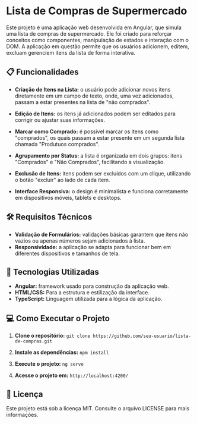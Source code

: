 # Lista de Compras de Supermercado

Este projeto é uma aplicação web desenvolvida em Angular, que simula uma lista de compras de supermercado. Ele foi criado para reforçar conceitos como componentes, manipulação de estados e interação com o DOM. A aplicação em questão permite que os usuários adicionem, editem, excluam gerenciem itens da lista de forma interativa.

## 📋 Funcionalidades
- **Criação de Itens na Lista:** o usuário pode adicionar novos itens diretamente em um campo de texto, onde, uma vez adicionados, passam a estar presentes na lista de "não comprados".

- **Edição de Itens:** os itens já adicionados podem ser editados para corrigir ou ajustar suas informações.

- **Marcar como Comprado:** é possível marcar os itens como "comprados", os quais passam a estar presente em um segunda lista chamada "Produtuos comprados".

- **Agrupamento por Status:** a lista é organizada em dois grupos: itens "Comprados" e "Não Comprados", facilitando a visualização.

- **Exclusão de Itens:** itens podem ser excluídos com um clique, utilizando o botão "excluir" ao lado de cada item.

- **Interface Responsiva:** o design é minimalista e funciona corretamente em dispositivos móveis, tablets e desktops.

## 🛠️ Requisitos Técnicos
- **Validação de Formulários:** validações básicas garantem que itens não vazios ou apenas números sejam adicionados à lista.
- **Responsividade:** a aplicação se adapta para funcionar bem em diferentes dispositivos e tamanhos de tela.

## 🚀 Tecnologias Utilizadas
 - **Angular:** framework usado para construção da aplicação web.
 - **HTML/CSS:** Para a estrutura e estilização da interface.
 - **TypeScript:** Linguagem utilizada para a lógica da aplicação.

## 💻 Como Executar o Projeto
1. **Clone o repositório:**
`git clone https://github.com/seu-usuario/lista-de-compras.git`

2. **Instale as dependências:**
`npm install`

3. **Execute o projeto:**
`ng serve`

4. **Acesse o projeto em:** `http://localhost:4200/`

## 📄 Licença
Este projeto está sob a licença MIT. Consulte o arquivo LICENSE para mais informações.